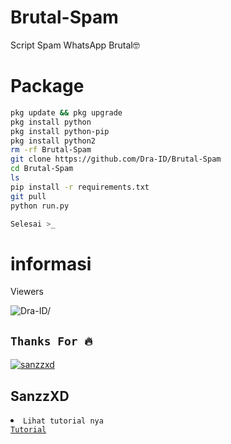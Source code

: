 # Brutal-Spam
Script Spam WhatsApp Brutal🤓
# Package
```Bash
pkg update && pkg upgrade 
pkg install python
pkg install python-pip
pkg install python2 
rm -rf Brutal-Spam
git clone https://github.com/Dra-ID/Brutal-Spam
cd Brutal-Spam
ls
pip install -r requirements.txt
git pull
python run.py

Selesai >_
```
# informasi
Viewers 
<p align=left> <img src=https://komarev.com/ghpvc/?username=SpamWagas alt=Dra-ID/> </p>

## ```Thanks For 🔥```
[![sanzzxd](https://github.com/sanzzxd.png?size=50)](https://github.com/sanzzxd)
## SanzzXD

<li><code>Lihat tutorial nya
<a href="https://youtu.be/SvaUltULcOY">Tutorial</a></code></li> 

